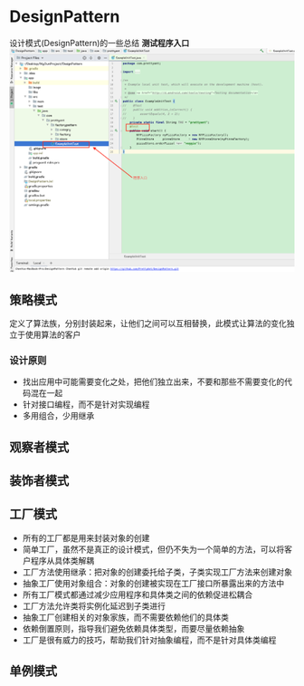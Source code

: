 # DesignPattern
设计模式(DesignPattern)的一些总结
**测试程序入口**
![传送门](https://github.com/PrettyAnt/DesignPattern/blob/master/image/enter.png)

## 策略模式
定义了算法族，分别封装起来，让他们之间可以互相替换，此模式让算法的变化独立于使用算法的客户

### 设计原则
* 找出应用中可能需要变化之处，把他们独立出来，不要和那些不需要变化的代码混在一起
* 针对接口编程，而不是针对实现编程
* 多用组合，少用继承



## 观察者模式
## 装饰者模式

## 工厂模式
* 所有的工厂都是用来封装对象的创建
* 简单工厂，虽然不是真正的设计模式，但仍不失为一个简单的方法，可以将客户程序从具体类解耦
* 工厂方法使用继承：把对象的创建委托给子类，子类实现工厂方法来创建对象
* 抽象工厂使用对象组合：对象的创建被实现在工厂接口所暴露出来的方法中
* 所有工厂模式都通过减少应用程序和具体类之间的依赖促进松耦合
* 工厂方法允许类将实例化延迟到子类进行
* 抽象工厂创建相关的对象家族，而不需要依赖他们的具体类
* 依赖倒置原则，指导我们避免依赖具体类型，而要尽量依赖抽象
* 工厂是很有威力的技巧，帮助我们针对抽象编程，而不是针对具体类编程
## 单例模式
